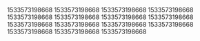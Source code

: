1533573198668
1533573198668
1533573198668
1533573198668
1533573198668
1533573198668
1533573198668
1533573198668
1533573198668
1533573198668
1533573198668
1533573198668
1533573198668
1533573198668
1533573198668